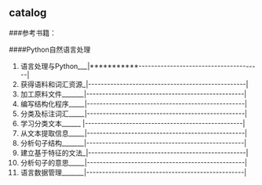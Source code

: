 catalog
----
###参考书籍：

####Python自然语言处理  

1. 语言处理与Python___|***********---------------------------------------| 
2. 获得语料和词汇资源_|--------------------------------------------------|  
3. 加工原料文件_______|--------------------------------------------------|          
4. 编写结构化程序_____|--------------------------------------------------|          
5. 分类及标注词汇_____|--------------------------------------------------|   
6. 学习分类文本______ |--------------------------------------------------|   
7. 从文本提取信息_____|--------------------------------------------------|   
8. 分析句子结构_______|--------------------------------------------------|   
9. 建立基于特征的文法_|--------------------------------------------------|   
10. 分析句子的意思_____|--------------------------------------------------|    
11. 语言数据管理_______|--------------------------------------------------|    

